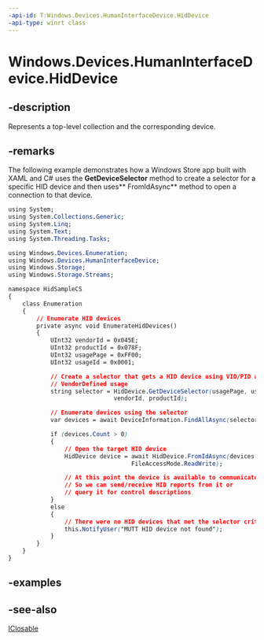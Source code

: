 ----api-id: T:Windows.Devices.HumanInterfaceDevice.HidDevice
-api-type: winrt class
---<!-- Class syntax.public class HidDevice : Windows.Devices.HumanInterfaceDevice.IHidDevice, Windows.Foundation.IClosable--># Windows.Devices.HumanInterfaceDevice.HidDevice## -descriptionRepresents a top-level collection and the corresponding device.## -remarksThe following example demonstrates how a Windows Store app built with XAML and C# uses the **GetDeviceSelector** method to create a selector for a specific HID device and then uses** FromIdAsync** method to open a connection to that device.```cssusing System;using System.Collections.Generic;using System.Linq;using System.Text;using System.Threading.Tasks;using Windows.Devices.Enumeration;using Windows.Devices.HumanInterfaceDevice;using Windows.Storage;using Windows.Storage.Streams;namespace HidSampleCS{    class Enumeration    {        // Enumerate HID devices        private async void EnumerateHidDevices()        {            UInt32 vendorId = 0x045E;            UInt32 productId = 0x078F;            UInt32 usagePage = 0xFF00;            UInt32 usageId = 0x0001;            // Create a selector that gets a HID device using VID/PID and a             // VendorDefined usage            string selector = HidDevice.GetDeviceSelector(usagePage, usageId,                               vendorId, productId);            // Enumerate devices using the selector            var devices = await DeviceInformation.FindAllAsync(selector);            if (devices.Count > 0)            {                // Open the target HID device                HidDevice device = await HidDevice.FromIdAsync(devices.ElementAt(0).Id,                                    FileAccessMode.ReadWrite);                // At this point the device is available to communicate with                // So we can send/receive HID reports from it or                 // query it for control descriptions            }            else            {                // There were no HID devices that met the selector criteria                this.NotifyUser("MUTT HID device not found");            }        }    }}```## -examples## -see-also[IClosable](../windows.foundation/iclosable.md)